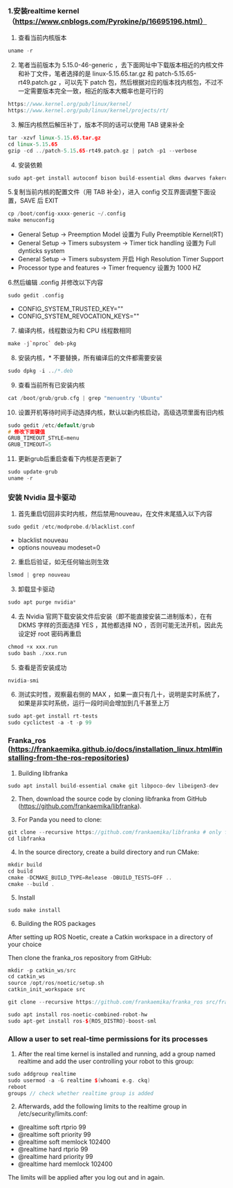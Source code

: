 ### 1.安装realtime kernel （https://www.cnblogs.com/Pyrokine/p/16695196.html）

1. 查看当前内核版本

```c++
uname -r
```

2. 笔者当前版本为 5.15.0-46-generic ，去下面网址中下载版本相近的内核文件和补丁文件，笔者选择的是 linux-5.15.65.tar.gz 和 patch-5.15.65-rt49.patch.gz ，可以先下 patch 包，然后根据对应的版本找内核包，不过不一定需要版本完全一致，相近的版本大概率也是可行的

```c++
https://www.kernel.org/pub/linux/kernel/
https://www.kernel.org/pub/linux/kernel/projects/rt/
```

3. 解压内核然后解压补丁，版本不同的话可以使用 TAB 键来补全

```c++
tar -xzvf linux-5.15.65.tar.gz
cd linux-5.15.65
gzip -cd ../patch-5.15.65-rt49.patch.gz | patch -p1 --verbose
```

4. 安装依赖

```c++
sudo apt-get install autoconf bison build-essential dkms dwarves fakeroot flex libelf-dev libiberty-dev libidn11 libidn11-dev libncurses-dev libpci-dev libssl-dev libudev-dev minizip openssl zlibc zstd
```

5.复制当前内核的配置文件（用 TAB 补全），进入 config 交互界面调整下面设置，SAVE 后 EXIT

```c++
cp /boot/config-xxxx-generic ~/.config
make menuconfig
```

- General Setup -> Preemption Model 设置为 Fully Preemptible Kernel(RT)
- General Setup -> Timers subsystem -> Timer tick handling 设置为 Full dynticks system
- General Setup -> Timers subsystem 开启 High Resolution Timer Support
- Processor type and features -> Timer frequency 设置为 1000 HZ

6.然后编辑 .config 并修改以下内容

```c++
sudo gedit .config
```

- CONFIG_SYSTEM_TRUSTED_KEY=""
- CONFIG_SYSTEM_REVOCATION_KEYS=""

7. 编译内核，线程数设为和 CPU 线程数相同

```c++
make -j`nproc` deb-pkg
```

8. 安装内核，* 不要替换，所有编译后的文件都需要安装

```c++
sudo dpkg -i ../*.deb
```

9. 查看当前所有已安装内核

```c++
cat /boot/grub/grub.cfg | grep "menuentry 'Ubuntu"
```

10. 设置开机等待时间手动选择内核，默认以新内核启动，高级选项里面有旧内核

```c++
sudo gedit /etc/default/grub
# 修改下面键值
GRUB_TIMEOUT_STYLE=menu
GRUB_TIMEOUT=5
```

11. 更新grub后重启查看下内核是否更新了

```c++
sudo update-grub
uname -r
```

### 安装 Nvidia 显卡驱动

1. 首先重启切回非实时内核，然后禁用nouveau，在文件末尾插入以下内容

```c++
sudo gedit /etc/modprobe.d/blacklist.conf
```

- blacklist nouveau
- options nouveau modeset=0

2. 重启后验证，如无任何输出则生效

```c++
lsmod | grep nouveau
```

3. 卸载显卡驱动

```c++
sudo apt purge nvidia*
```

4. 去 Nvidia 官网下载安装文件后安装（即不能直接安装二进制版本），在有 DKMS 字样的页面选择 YES ，其他都选择 NO ，否则可能无法开机，因此先设定好 root 密码再重启

```c++
chmod +x xxx.run
sudo bash ./xxx.run
```

5. 查看是否安装成功

```c++
nvidia-smi
```

6. 测试实时性，观察最右侧的 MAX ，如果一直只有几十，说明是实时系统了，如果是非实时系统，运行一段时间会增加到几千甚至上万

```c++
sudo apt-get install rt-tests
sudo cyclictest -a -t -p 99
```

### Franka_ros (https://frankaemika.github.io/docs/installation_linux.html#installing-from-the-ros-repositories)

1. Building libfranka

```c++
sudo apt install build-essential cmake git libpoco-dev libeigen3-dev
```

2. Then, download the source code by cloning libfranka from GitHub (https://github.com/frankaemika/libfranka).

3. For Panda you need to clone:

```c++
git clone --recursive https://github.com/frankaemika/libfranka # only for panda
cd libfranka
```

4. In the source directory, create a build directory and run CMake:

```c++
mkdir build
cd build
cmake -DCMAKE_BUILD_TYPE=Release -DBUILD_TESTS=OFF ..
cmake --build .
```

5. Install

```c++
sudo make install
```

6. Building the ROS packages

After setting up ROS Noetic, create a Catkin workspace in a directory of your choice

Then clone the franka_ros repository from GitHub:

```c++
mkdir -p catkin_ws/src
cd catkin_ws
source /opt/ros/noetic/setup.sh
catkin_init_workspace src

git clone --recursive https://github.com/frankaemika/franka_ros src/franka_ros

sudo apt install ros-noetic-combined-robot-hw
sudo apt-get install ros-${ROS_DISTRO}-boost-sml

```



### Allow a user to set real-time permissions for its processes

1. After the real time kernel is installed and running, add a group named realtime and add the user controlling your robot to this group:

```c++
sudo addgroup realtime
sudo usermod -a -G realtime $(whoami e.g. ckq)
reboot
groups // check whether realtime group is added
```

2. Afterwards, add the following limits to the realtime group in /etc/security/limits.conf:

- @realtime soft rtprio 99
- @realtime soft priority 99
- @realtime soft memlock 102400
- @realtime hard rtprio 99
- @realtime hard priority 99
- @realtime hard memlock 102400

The limits will be applied after you log out and in again.
